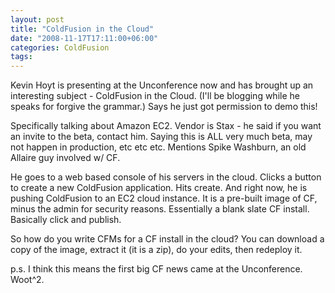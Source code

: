 ```yaml
---
layout: post
title: "ColdFusion in the Cloud"
date: "2008-11-17T17:11:00+06:00"
categories: ColdFusion 
tags: 
---
```


Kevin Hoyt is presenting at the Unconference now and has brought up an interesting subject - ColdFusion in the Cloud. (I'll be blogging while he speaks for forgive the grammar.) Says he just got permission to demo this! 

Specifically talking about Amazon EC2. Vendor is Stax - he said if you want an invite to the beta, contact him. Saying this is ALL very much beta, may not happen in production, etc etc etc. Mentions Spike Washburn, an old Allaire guy involved w/ CF. 

He goes to a web based console of his servers in the cloud. Clicks a button to create a new ColdFusion application. Hits create. And right now, he is pushing ColdFusion to an EC2 cloud instance. It is a pre-built image of CF, minus the admin for security reasons. Essentially a blank slate CF install. Basically click and publish.

So how do you write CFMs for a CF install in the cloud? You can download a copy of the image, extract it (it is a zip), do your edits, then redeploy it. 

p.s. I think this means the first big CF news came at the Unconference. Woot^2.